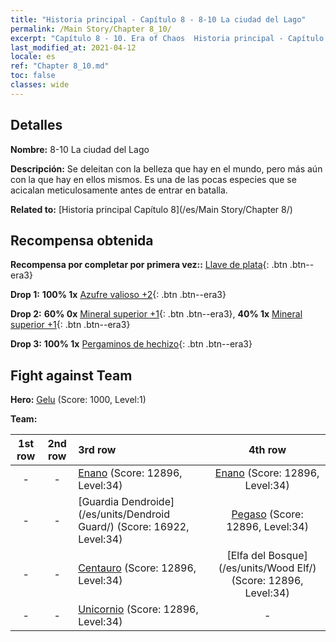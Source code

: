 ```yaml
---
title: "Historia principal - Capítulo 8 - 8-10 La ciudad del Lago"
permalink: /Main Story/Chapter 8_10/
excerpt: "Capítulo 8 - 10. Era of Chaos  Historia principal - Capítulo 8_10. 8-10 La ciudad del Lago"
last_modified_at: 2021-04-12
locale: es
ref: "Chapter 8_10.md"
toc: false
classes: wide
---
```


## Detalles

 **Nombre:** 8-10 La ciudad del Lago

 **Descripción:** Se deleitan con la belleza que hay en el mundo, pero más aún con la que hay en ellos mismos. Es una de las pocas especies que se acicalan meticulosamente antes de entrar en batalla.

 **Related to:** [Historia principal Capítulo 8](/es/Main Story/Chapter 8/)

## Recompensa obtenida

 **Recompensa por completar por primera vez::** [Llave de plata](/es/Items/con_693/){: .btn .btn--era3}

 **Drop 1:** **100% 1x** [Azufre valioso +2](/es/Items/mat_29/){: .btn .btn--era3}

 **Drop 2:** **60% 0x** [Mineral superior +1](/es/Items/mat_19/){: .btn .btn--era3}, **40% 1x** [Mineral superior +1](/es/Items/mat_19/){: .btn .btn--era3}

 **Drop 3:** **100% 1x** [Pergaminos de hechizo](/es/Items/con_694/){: .btn .btn--era3}


## Fight against Team
 **Hero:** [Gelu](/es/heroes/Gelu/) (Score: 1000, Level:1)

 **Team:**


  | 1st row | 2nd row | 3rd row | 4th row |
  |:----:|:----:|:----|:----:|
  | - | - | [Enano](/es/units/Dwarf/) (Score: 12896, Level:34)  | [Enano](/es/units/Dwarf/) (Score: 12896, Level:34)  |
  | - | - | [Guardia Dendroide](/es/units/Dendroid Guard/) (Score: 16922, Level:34)  | [Pegaso](/es/units/Pegasus/) (Score: 12896, Level:34)  |
  | - | - | [Centauro](/es/units/Centaur/) (Score: 12896, Level:34)  | [Elfa del Bosque](/es/units/Wood Elf/) (Score: 12896, Level:34)  |
  | - | - | [Unicornio](/es/units/Unicorn/) (Score: 12896, Level:34)  | - |



